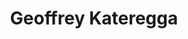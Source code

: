 ---
title: Geoffrey Kateregga
organization: Humanitarian OpenStreetMap Team
country: Uganda
talk: "Getting the Best Quality Data from the Start: Tasking Manager and Mapathons"
permalink: /speakers/#geoffrey-kateregga
---